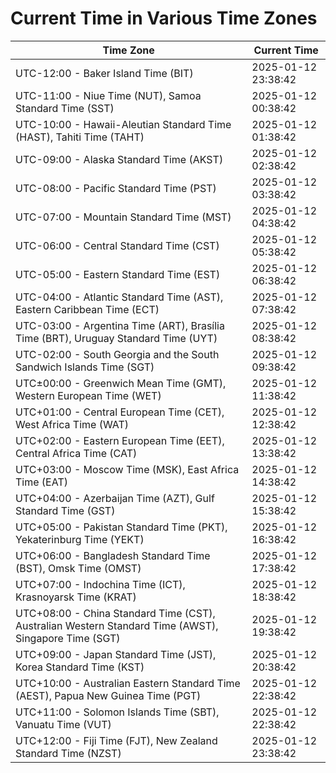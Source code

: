 # Current Time in Various Time Zones

| Time Zone | Current Time |
|-----------|--------------|
| UTC-12:00 - Baker Island Time (BIT) | 2025-01-12 23:38:42 |
| UTC-11:00 - Niue Time (NUT), Samoa Standard Time (SST) | 2025-01-12 00:38:42 |
| UTC-10:00 - Hawaii-Aleutian Standard Time (HAST), Tahiti Time (TAHT) | 2025-01-12 01:38:42 |
| UTC-09:00 - Alaska Standard Time (AKST) | 2025-01-12 02:38:42 |
| UTC-08:00 - Pacific Standard Time (PST) | 2025-01-12 03:38:42 |
| UTC-07:00 - Mountain Standard Time (MST) | 2025-01-12 04:38:42 |
| UTC-06:00 - Central Standard Time (CST) | 2025-01-12 05:38:42 |
| UTC-05:00 - Eastern Standard Time (EST) | 2025-01-12 06:38:42 |
| UTC-04:00 - Atlantic Standard Time (AST), Eastern Caribbean Time (ECT) | 2025-01-12 07:38:42 |
| UTC-03:00 - Argentina Time (ART), Brasília Time (BRT), Uruguay Standard Time (UYT) | 2025-01-12 08:38:42 |
| UTC-02:00 - South Georgia and the South Sandwich Islands Time (SGT) | 2025-01-12 09:38:42 |
| UTC±00:00 - Greenwich Mean Time (GMT), Western European Time (WET) | 2025-01-12 11:38:42 |
| UTC+01:00 - Central European Time (CET), West Africa Time (WAT) | 2025-01-12 12:38:42 |
| UTC+02:00 - Eastern European Time (EET), Central Africa Time (CAT) | 2025-01-12 13:38:42 |
| UTC+03:00 - Moscow Time (MSK), East Africa Time (EAT) | 2025-01-12 14:38:42 |
| UTC+04:00 - Azerbaijan Time (AZT), Gulf Standard Time (GST) | 2025-01-12 15:38:42 |
| UTC+05:00 - Pakistan Standard Time (PKT), Yekaterinburg Time (YEKT) | 2025-01-12 16:38:42 |
| UTC+06:00 - Bangladesh Standard Time (BST), Omsk Time (OMST) | 2025-01-12 17:38:42 |
| UTC+07:00 - Indochina Time (ICT), Krasnoyarsk Time (KRAT) | 2025-01-12 18:38:42 |
| UTC+08:00 - China Standard Time (CST), Australian Western Standard Time (AWST), Singapore Time (SGT) | 2025-01-12 19:38:42 |
| UTC+09:00 - Japan Standard Time (JST), Korea Standard Time (KST) | 2025-01-12 20:38:42 |
| UTC+10:00 - Australian Eastern Standard Time (AEST), Papua New Guinea Time (PGT) | 2025-01-12 22:38:42 |
| UTC+11:00 - Solomon Islands Time (SBT), Vanuatu Time (VUT) | 2025-01-12 22:38:42 |
| UTC+12:00 - Fiji Time (FJT), New Zealand Standard Time (NZST) | 2025-01-12 23:38:42 |
